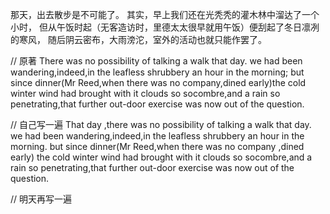

那天，出去散步是不可能了。
其实，早上我们还在光秃秃的灌木林中溜达了一个小时，
但从午饭时起（无客造访时，里德太太很早就用午饭）便刮起了冬日凛冽的寒风，
随后阴云密布，大雨滂沱，室外的活动也就只能作罢了。

// 原著
There was no possibility of talking a walk that day.
we had been wandering,indeed,in the leafless shrubbery an hour in the morning;
but since dinner(Mr Reed,when there was no company,dined early)the cold winter wind had brought with it clouds so socombre,and a rain so penetrating,that further out-door exercise was now out of the question.

// 自己写一遍
That day ,there was no possibility of  talking a walk that day.
we had been wandering,indeed,in the leafless shrubbery an hour in the morning.
but since dinner(Mr Reed,when there was no company ,dined early) the cold winter wind had
brought with it clouds so socombre,and a rain so penetrating,that further out-door exercise
was now out of the question.

// 明天再写一遍

